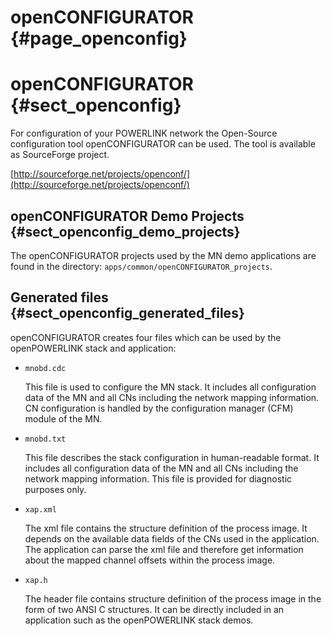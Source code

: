 openCONFIGURATOR {#page_openconfig}
================

# openCONFIGURATOR {#sect_openconfig}

For configuration of your POWERLINK network the Open-Source configuration
tool openCONFIGURATOR can be used. The tool is available as SourceForge
project.

[http://sourceforge.net/projects/openconf/](http://sourceforge.net/projects/openconf/)

## openCONFIGURATOR Demo Projects {#sect_openconfig_demo_projects}

The openCONFIGURATOR projects used by the MN demo applications are found
in the directory: `apps/common/openCONFIGURATOR_projects`.

## Generated files {#sect_openconfig_generated_files}

openCONFIGURATOR creates four files which can be used by the openPOWERLINK
stack and application:

* `mnobd.cdc`

  This file is used to configure the MN stack. It includes all
  configuration data of the MN and all CNs including the network mapping
  information. CN configuration is handled by the configuration manager (CFM)
  module of the MN.

* `mnobd.txt`

  This file describes the stack configuration in human-readable format. It
  includes all configuration data of the MN and all CNs including the network
  mapping information. This file is provided for diagnostic purposes only.

* `xap.xml`

  The xml file contains the structure definition of the process image. It
  depends on the available data fields of the CNs used in the application. The
  application can parse the xml file and therefore get information about the
  mapped channel offsets within the process image.

* `xap.h`

  The header file contains structure definition of the process image in the
  form of two ANSI C structures. It can be directly included in an application
  such as the openPOWERLINK stack demos.

